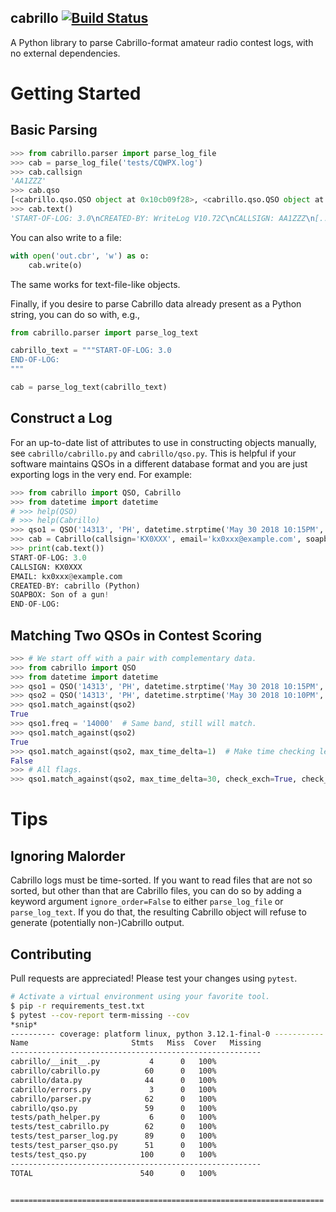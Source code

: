 cabrillo [![Build Status](https://travis-ci.com/thxo/cabrillo.svg?branch=master)](https://travis-ci.com/thxo/cabrillo)
---------------------
A Python library to parse Cabrillo-format amateur radio contest logs, with no external dependencies.

# Getting Started

## Basic Parsing

```python
>>> from cabrillo.parser import parse_log_file
>>> cab = parse_log_file('tests/CQWPX.log')
>>> cab.callsign
'AA1ZZZ'
>>> cab.qso
[<cabrillo.qso.QSO object at 0x10cb09f28>, <cabrillo.qso.QSO object at 0x10cbc8860>]
>>> cab.text()
'START-OF-LOG: 3.0\nCREATED-BY: WriteLog V10.72C\nCALLSIGN: AA1ZZZ\n[...snip...]END-OF-LOG:\n'
```

You can also write to a file:

```python
with open('out.cbr', 'w') as o:
    cab.write(o)
```

The same works for text-file-like objects.

Finally, if you desire to parse Cabrillo data already present as a Python string,
you can do so with, e.g.,

```python
from cabrillo.parser import parse_log_text

cabrillo_text = """START-OF-LOG: 3.0
END-OF-LOG:
"""

cab = parse_log_text(cabrillo_text)
```

## Construct a Log

For an up-to-date list of attributes to use in constructing objects
manually, see `cabrillo/cabrillo.py` and `cabrillo/qso.py`. This is helpful if your software maintains QSOs in a different database format and you are just exporting logs in the very end. For example:

```python
>>> from cabrillo import QSO, Cabrillo
>>> from datetime import datetime
# >>> help(QSO)
# >>> help(Cabrillo)
>>> qso1 = QSO('14313', 'PH', datetime.strptime('May 30 2018 10:15PM', '%b %d %Y %I:%M%p'), 'KX0XXX', 'KX9XXX', de_exch=['59', '10', 'CO'], dx_exch=['44', '20', 'IN'], t=None)
>>> cab = Cabrillo(callsign='KX0XXX', email='kx0xxx@example.com', soapbox=['Son of a gun!'])
>>> print(cab.text())
START-OF-LOG: 3.0
CALLSIGN: KX0XXX
EMAIL: kx0xxx@example.com
CREATED-BY: cabrillo (Python)
SOAPBOX: Son of a gun!
END-OF-LOG:

```

## Matching Two QSOs in Contest Scoring

```python
>>> # We start off with a pair with complementary data.
>>> from cabrillo import QSO
>>> from datetime import datetime
>>> qso1 = QSO('14313', 'PH', datetime.strptime('May 30 2018 10:15PM', '%b %d %Y %I:%M%p'), 'KX0XXX', 'KX9XXX', de_exch=['59', '10', 'CO'], dx_exch=['44', '20', 'IN'], t=None)
>>> qso2 = QSO('14313', 'PH', datetime.strptime('May 30 2018 10:10PM', '%b %d %Y %I:%M%p'), 'KX9XXX', 'KX0XXX', de_exch=['44', '20', 'IN'], dx_exch=['59', '10', 'CO'], t=None)
>>> qso1.match_against(qso2)
True
>>> qso1.freq = '14000'  # Same band, still will match.
>>> qso1.match_against(qso2)
True
>>> qso1.match_against(qso2, max_time_delta=1)  # Make time checking less lenient.
False
>>> # All flags.
>>> qso1.match_against(qso2, max_time_delta=30, check_exch=True, check_band=True)
```

# Tips

## Ignoring Malorder

Cabrillo logs must be time-sorted. If you want to read files that are
not so sorted, but other than that are Cabrillo files, you can do so by
adding a keyword argument `ignore_order=False` to either `parse_log_file`
or `parse_log_text`. If you do that, the resulting Cabrillo object
will refuse to generate (potentially non-)Cabrillo output.

## Contributing

Pull requests are appreciated! Please test your changes using `pytest`.

```sh
# Activate a virtual environment using your favorite tool.
$ pip -r requirements_test.txt
$ pytest --cov-report term-missing --cov
*snip*
---------- coverage: platform linux, python 3.12.1-final-0 -----------
Name                       Stmts   Miss  Cover   Missing
--------------------------------------------------------
cabrillo/__init__.py           4      0   100%
cabrillo/cabrillo.py          60      0   100%
cabrillo/data.py              44      0   100%
cabrillo/errors.py             3      0   100%
cabrillo/parser.py            62      0   100%
cabrillo/qso.py               59      0   100%
tests/path_helper.py           6      0   100%
tests/test_cabrillo.py        62      0   100%
tests/test_parser_log.py      89      0   100%
tests/test_parser_qso.py      51      0   100%
tests/test_qso.py            100      0   100%
--------------------------------------------------------
TOTAL                        540      0   100%


====================================================================== 24 passed in 0.21s =======================================================================

```
